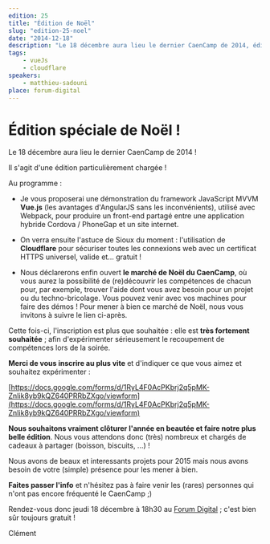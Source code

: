 ```yaml
---
edition: 25
title: "Édition de Noël"
slug: "edition-25-noel"
date: "2014-12-18"
description: "Le 18 décembre aura lieu le dernier CaenCamp de 2014, édition particulièrement chargée !"
tags:
    - vueJs
    - cloudflare
speakers:
    - matthieu-sadouni
place: forum-digital
---
```


# Édition spéciale de Noël !

Le 18 décembre aura lieu le dernier CaenCamp de 2014 !

Il s'agit d'une édition particulièrement chargée !

Au programme :

* Je vous proposerai une démonstration du framework JavaScript MVVM **Vue.js** (les avantages
  d'AngularJS sans les inconvénients), utilisé avec Webpack, pour produire un front-end partagé
  entre une application hybride Cordova / PhoneGap et un site internet.

* On verra ensuite l'astuce de Sioux du moment : l'utilisation de **Cloudflare** pour sécuriser
  toutes les connexions web avec un certificat HTTPS universel, valide et... gratuit !

* Nous déclarerons enfin ouvert **le marché de Noël du CaenCamp**, où vous aurez la possibilité de
  (re)découvrir les compétences de chacun pour, par exemple, trouver l'aide dont vous avez besoin
  pour un projet ou du techno-bricolage. Vous pouvez venir avec vos machines pour faire des démos !
  Pour mener à bien ce marché de Noël, nous vous invitons à suivre le lien ci-après.

Cette fois-ci, l'inscription est plus que souhaitée : elle est **très fortement souhaitée** ; afin
d'expérimenter sérieusement le recoupement de compétences lors de la soirée.

**Merci de vous inscrire au plus vite** et d'indiquer ce que vous aimez et souhaitez expérimenter :

[https://docs.google.com/forms/d/1RyL4F0AcPKbrj2q5pMK-ZnIik8yb9kQZ640PRRbZXgo/viewform](https://docs.google.com/forms/d/1RyL4F0AcPKbrj2q5pMK-ZnIik8yb9kQZ640PRRbZXgo/viewform)

**Nous souhaitons vraiment clôturer l'année en beautée et faire notre plus belle édition**. Nous
vous attendons donc (très) nombreux et chargés de cadeaux à partager (boisson, biscuits, ...) !

Nous avons de beaux et interessants projets pour 2015 mais nous avons besoin de votre (simple)
présence pour les mener à bien.

**Faites passer l'info** et n'hésitez pas à faire venir les (rares) personnes qui n'ont pas encore
fréquenté le CaenCamp ;)

Rendez-vous donc jeudi 18 décembre à 18h30 au [Forum Digital](http://www.forum-digital.fr) ; c'est
bien sûr toujours gratuit !

Clément
